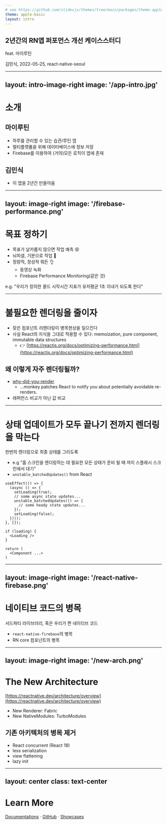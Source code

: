 ```yaml
---
# see https://github.com/slidevjs/themes/tree/main/packages/theme-apple-basic
theme: apple-basic
layout: intro
---
```


## 2년간의 RN앱 퍼포먼스 개선 케이스스터디

feat. 마이루틴

<div class="absolute bottom-10">
  <span class="font-500">
    김민식, 2022-05-25, react-native-seoul
  </span>
</div>

<!--
The last comment block of each slide will be treated as slide notes. It will be visible and editable in Presenter Mode along with the slide. [Read more in the docs](https://sli.dev/guide/syntax.html#notes)
-->

---
layout: intro-image-right
image: '/app-intro.jpg'
---

# 소개
## 마이루틴
- 하루를 관리할 수 있는 습관/루틴 앱
- 멀티플랫폼을 위해 데이터베이스에 정보 저장
- Firebase를 이용하여 (거의)모든 로직이 앱에 존재

## 김민식
- 이 앱을 2년간 만들어옴

---
layout: image-right
image: '/firebase-performance.png'
---

# 목표 정하기
- 목표가 날카롭지 않으면 작업 예측 😵
- 뇌피셜, 기분으로 작업 🙅
- 정량적, 정성적 뭐든 👌
  - 동영상 녹화
  - Firebase Performance Monitoring(같은 것)

e.g. <span class="font-700">"우리가 정의한 콜드 시작시간 지표가 유저평균 1초 이내가 되도록 한다"</span>

---

# 불필요한 렌더링을 줄이자

- 잦은 컴포넌트 리렌더링이 병목현상을 일으킨다
- 사실 React의 지식을 그대로 적용할 수 있다: memoization, pure component, immutable data structures
  - 👉 [https://reactjs.org/docs/optimizing-performance.html](https://reactjs.org/docs/optimizing-performance.html)

## 왜 이렇게 자주 렌더링될까?
- [why-did-you-render](https://github.com/welldone-software/why-did-you-render)
  - ...monkey patches React to notify you about potentially avoidable re-renders.
- 레퍼런스 비교가 아닌 값 비교

---

# 상태 업데이트가 모두 끝나기 전까지 렌더링을 막는다
한번의 렌더링으로 최종 상태를 그리도록
- e.g <span class="font-700">"홈 스크린을 렌더링하는 데 필요한 모든 상태가 준비 될 때 까지 스플래시 스크린에서 대기"</span>
- `unstable_batchedUpdates()` from React

```tsx
useEffect(() => {
  (async () => {
    setLoading(true);
    // some async state updates...
    unstable_batchedUpdates(() => {
      // some heady state updates...
    });
    setLoading(false);
  })();
}, []);

if (loading) {
  <Loading />
}

return (
  <Component ...>
)
```
---
layout: image-right
image: '/react-native-firebase.png'
---

# 네이티브 코드의 병목
서드파티 라이브러리, 혹은 우리가 짠 네이티브 코드

- `react-native-firebase`의 병목
- RN core 컴포넌트의 병목

---
layout: image-right
image: '/new-arch.png'
---
# The New Architecture
[https://reactnative.dev/architecture/overview](https://reactnative.dev/architecture/overview)
- New Renderer: <span class="font-700">Fabric</span>
- New NativeModules: <span class="font-700">TurboModules</span>

## 기존 아키텍처의 병목 제거
 - React concurrent (React 18)
 - less serialization
 - view flattening
 - lazy init

---
layout: center
class: text-center
---

# Learn More

[Documentations](https://sli.dev) · [GitHub](https://github.com/slidevjs/slidev) · [Showcases](https://sli.dev/showcases.html)
